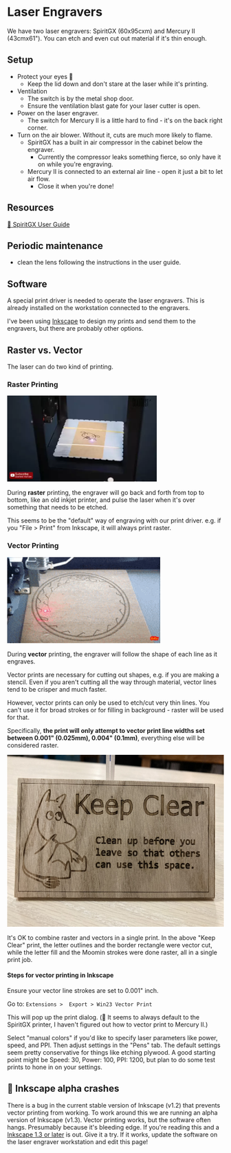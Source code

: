 # Laser Engravers

We have two laser engravers: SpiritGX (60x95cxm) and Mercury II (43cmx61").
You can etch and even cut out material if it's thin enough.

## Setup

- Protect your eyes 👀
  - Keep the lid down and don't stare at the laser while it's printing.
- Ventilation
  - The switch is by the metal shop door.
  - Ensure the ventilation blast gate for your laser cutter is open.
- Power on the laser engraver.
  - The switch for Mercury II is a little hard to find - it's on the back right corner.
- Turn on the air blower. Without it, cuts are much more likely to flame.
  - SpiritGX has a built in air compressor in the cabinet below the engraver.
    - Currently the compressor leaks something fierce, so only have it on while you're engraving.
  - Mercury II is connected to an external air line - open it just a bit to let air flow.
    - Close it when you're done!


## Resources

[📑 SpiritGX User Guide](/files/laserpro-spirit-gx-usersguide.pdf)

## Periodic maintenance

- clean the lens following the instructions in the user guide.

## Software

A special print driver is needed to operate the laser engravers.
This is already installed on the workstation connected to the engravers.

I've been using [Inkscape](https://inkscape.org) to design my prints and send them to the engravers, but there are probably other options.

## Raster vs. Vector

The laser can do two kind of printing.

### Raster Printing

<img alt="raster laser engraving goes back and forth" src="/images/laser_engraving_raster.webp" height=200 />

During **raster** printing, the engraver will go back and forth from top to bottom, like an old inkjet printer, and pulse the laser when it's over something that needs to be etched.

This seems to be the "default" way of engraving with our print driver. e.g. if you "File > Print" from Inkscape, it will always print raster.

### Vector Printing

<img alt="vector laser engraving follows the shape of the lines" src="/images/laser_engraving_vector.gif" height=200 />

During **vector** printing, the engraver will follow the shape of each line as it engraves.

Vector prints are necessary for cutting out shapes, e.g. if you are making a stencil.
Even if you aren't cutting all the way through material, vector lines tend to be crisper and much faster.

However, vector prints can only be used to etch/cut very thin lines.
You can't use it for broad strokes or for filling in background - raster will be used for that.

Specifically, **the print will only attempt to vector print line widths set between 0.001" (0.025mm), 0.004" (0.1mm)**, everything else will be considered raster.

<img alt="moomin troll creature looking at some text that says 'Keep Clear'" src="/images/laser_engraver_moomin.jpg" height=400 />

It's OK to combine raster and vectors in a single print. In the above "Keep Clear" print, the letter outlines and the border rectangle were vector cut, while the letter fill and the Moomin strokes were done raster, all in a single print job.

#### Steps for vector printing in Inkscape

Ensure your vector line strokes are set to 0.001" inch.

Go to: `Extensions >  Export > Win23 Vector Print`

This will pop up the print dialog. (🐞 It seems to always default to the SpiritGX printer, I haven't figured out how to vector print to Mercury II.)

Select "manual colors" if you'd like to specify laser parameters like power, speed, and PPI. Then adjust settings in the "Pens" tab. 
The default settings seem pretty conservative for things like etching plywood.
A good starting point might be Speed: 30, Power: 100, PPI: 1200, but plan to do some test prints to hone in on your settings.

## 🐞 Inkscape alpha crashes

There is a bug in the current stable version of Inkscape (v1.2) that prevents vector printing from working.
To work around this we are running an alpha version of Inkscape (v1.3).
Vector printing works, but the software often hangs. Presumably because it's bleeding edge. If you're reading this and a [Inkscape 1.3 or later](https://inkscape.org/release/) is out. Give it a try. If it works, update the software on the laser engraver workstation and edit this page!

